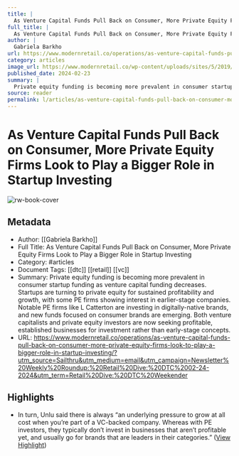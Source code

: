```yaml
---
title: |
  As Venture Capital Funds Pull Back on Consumer, More Private Equity Firms Look to Play a Bigger Role in Startup Investing
full_title: |
  As Venture Capital Funds Pull Back on Consumer, More Private Equity Firms Look to Play a Bigger Role in Startup Investing
author: |
  Gabriela Barkho
url: https://www.modernretail.co/operations/as-venture-capital-funds-pull-back-on-consumer-more-private-equity-firms-look-to-play-a-bigger-role-in-startup-investing/?utm_source=Sailthru&utm_medium=email&utm_campaign=Newsletter%20Weekly%20Roundup:%20Retail%20Dive:%20DTC%2002-24-2024&utm_term=Retail%20Dive:%20DTC%20Weekender
category: articles
image_url: https://www.modernretail.co/wp-content/uploads/sites/5/2019/05/money-hands.jpg
published_date: 2024-02-23
summary: |
  Private equity funding is becoming more prevalent in consumer startup funding as venture capital funding decreases. Startups are turning to private equity for sustained profitability and growth, with some PE firms showing interest in earlier-stage companies. Notable PE firms like L Catterton are investing in digitally-native brands, and new funds focused on consumer brands are emerging. Both venture capitalists and private equity investors are now seeking profitable, established businesses for investment rather than early-stage concepts.
source: reader
permalink: l/articles/as-venture-capital-funds-pull-back-on-consumer-more-private-equity-firms-look-to-play-a-bigger
---
```

# As Venture Capital Funds Pull Back on Consumer, More Private Equity Firms Look to Play a Bigger Role in Startup Investing

![rw-book-cover](https://www.modernretail.co/wp-content/uploads/sites/5/2019/05/money-hands.jpg)

## Metadata
- Author: [[Gabriela Barkho]]
- Full Title: As Venture Capital Funds Pull Back on Consumer, More Private Equity Firms Look to Play a Bigger Role in Startup Investing
- Category: #articles
- Document Tags: [[dtc]] [[retail]] [[vc]] 
- Summary: Private equity funding is becoming more prevalent in consumer startup funding as venture capital funding decreases. Startups are turning to private equity for sustained profitability and growth, with some PE firms showing interest in earlier-stage companies. Notable PE firms like L Catterton are investing in digitally-native brands, and new funds focused on consumer brands are emerging. Both venture capitalists and private equity investors are now seeking profitable, established businesses for investment rather than early-stage concepts.
- URL: https://www.modernretail.co/operations/as-venture-capital-funds-pull-back-on-consumer-more-private-equity-firms-look-to-play-a-bigger-role-in-startup-investing/?utm_source=Sailthru&utm_medium=email&utm_campaign=Newsletter%20Weekly%20Roundup:%20Retail%20Dive:%20DTC%2002-24-2024&utm_term=Retail%20Dive:%20DTC%20Weekender

## Highlights
- In turn, Unlu said there is always “an underlying pressure to grow at all cost when you’re part of a VC-backed company. Whereas with PE investors, they typically don’t invest in businesses that aren’t profitable yet, and usually go for brands that are leaders in their categories.” ([View Highlight](https://read.readwise.io/read/01hqr118a4wrmaqetqqzwy0cf8))



